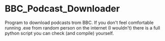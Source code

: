 # BBC_Podcast_Downloader
Program to download podcasts trom BBC. If you don't feel comfortable running .exe from random person on the internet (I wouldn't) there is a full python script you can check (and compile) yourself.
